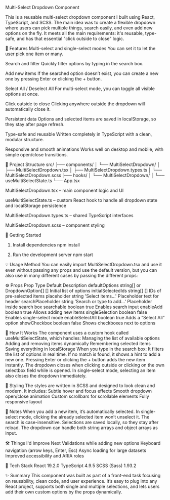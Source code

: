Multi-Select Dropdown Component

This is a reusable multi-select dropdown component I built using React, TypeScript, and SCSS.
The main idea was to create a flexible dropdown where users can pick multiple things, search easily, and even add new options on the fly. It meets all the main requirements: it's reusable, type-safe, and has that essential "click outside to close" logic.

🔧 Features
Multi-select and single-select modes
You can set it to let the user pick one item or many.

Search and filter
Quickly filter options by typing in the search box.

Add new items
If the searched option doesn’t exist, you can create a new one by pressing Enter or clicking the + button.

Select All / Deselect All
For multi-select mode, you can toggle all visible options at once.

Click outside to close
Clicking anywhere outside the dropdown will automatically close it.

Persistent data
Options and selected items are saved in localStorage, so they stay after page refresh.

Type-safe and reusable
Written completely in TypeScript with a clean, modular structure.

Responsive and smooth animations
Works well on desktop and mobile, with simple open/close transitions.

🧩 Project Structure
src/
├── components/
│   └── MultiSelectDropdown/
│       ├── MultiSelectDropdown.tsx
│       ├── MultiSelectDropdown.types.ts
│       └── MultiSelectDropdown.scss
├── hooks/
│   └── MultiSelectDropdown/
│       └── useMultiSelectState.ts
└── App.tsx


MultiSelectDropdown.tsx – main component logic and UI

useMultiSelectState.ts – custom React hook to handle all dropdown state and localStorage persistence

MultiSelectDropdown.types.ts – shared TypeScript interfaces

MultiSelectDropdown.scss – component styling

🚀 Getting Started
1. Install dependencies
npm install

2. Run the development server
npm start

💡 Usage Method
You can easily import MultiSelectDropdown.tsx and use it even without passing any props and use the default version, but you can also use in many different cases by passing the different props:

⚙️ Props
Prop	                Type	                        Default	                    Description
defaultOptions	        string[] or DropdownOption[]	[]	                        Initial list of options
initialSelectedIds	    string[]	                    []	                        IDs of pre-selected items
placeholder	            string	                        'Select items...'           Placeholder text for header
searchPlaceholder	    string	                        'Search or type to add...'	Placeholder inside search box
searchable	            boolean	                         true	                    Enables search input
enableAdd	            boolean	                         true	                    Allows adding new items
singleSelection	        boolean	                         false	                    Enables single-select mode
enableSelectAll	        boolean	                         true	                    Adds a “Select All” option
showCheckbox	        boolean	                         false	                    Shows checkboxes next to options


🧠 How It Works
The component uses a custom hook called useMultiSelectState, which handles:
Managing the list of available options
Adding and removing items dynamically
Remembering selected items
Saving everything in localStorage
When you type in the search box:
It filters the list of options in real time.
If no match is found, it shows a hint to add a new one.
Pressing Enter or clicking the + button adds the new item instantly.
The dropdown closes when clicking outside or clicking on the own selectbox field while is opened.
In single-select mode, selecting an item also closes the dropdown immediately.

🎨 Styling
The styles are written in SCSS and designed to look clean and modern.
It includes:
Subtle hover and focus effects
Smooth dropdown open/close animation
Custom scrollbars for scrollable elements
Fully responsive layout

🧭 Notes
When you add a new item, it’s automatically selected.
In single-select mode, clicking the already selected item won’t unselect it.
The search is case-insensitive.
Selections are saved locally, so they stay after reload.
The dropdown can handle both string arrays and object arrays as input.

🛠️ Things I'd Improve Next
Validations while adding new options
Keyboard navigation (arrow keys, Enter, Esc)
Async loading for large datasets
Improved accessibility and ARIA roles

🧰 Tech Stack
React 19.2.0
TypeScript 4.9.5
SCSS (Sass) 1.93.2

✨ Summary
This component was built as part of a front-end task focusing on reusability, clean code, and user experience.
It’s easy to plug into any React project, supports both single and multiple selections, and lets users add their own custom options by the props dynamically.